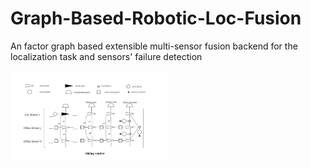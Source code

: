 # Graph-Based-Robotic-Loc-Fusion
An factor graph based extensible multi-sensor fusion backend for the localization task and sensors' failure detection

<img src="https://github.com/heyang0105/Graph-Based-Robotic-Loc-Fusion/raw/main/doc/graph.png" width = 50% height = 50% div align=left />

